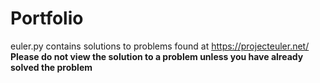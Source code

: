 # Portfolio
euler.py contains solutions to problems found at https://projecteuler.net/  
**Please do not view the solution to a problem unless you have already solved the problem**
